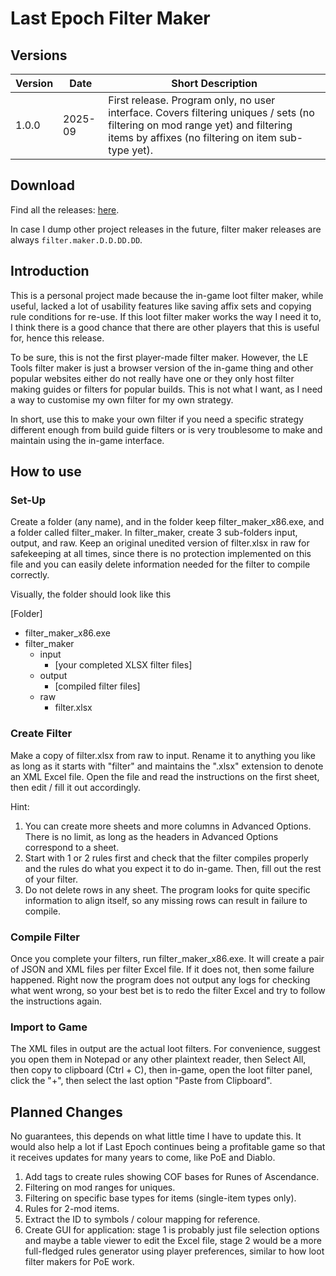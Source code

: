 #   Last Epoch Filter Maker

##  Versions

|   Version |   Date    |   Short Description   |
|   ----    |   ----    |   ----    |
|   1.0.0   |   2025-09 |   First release. Program only, no user interface. Covers filtering uniques / sets (no filtering on mod range yet) and filtering items by affixes (no filtering on item sub-type yet). |

##  Download

Find all the releases: [here](https://github.com/YC-Goh/YC-Goh.github.io/releases).

In case I dump other project releases in the future, filter maker releases are always `filter.maker.D.D.DD.DD`.

##  Introduction

This is a personal project made because the in-game loot filter maker, while useful, lacked a lot of usability features like saving affix sets and copying rule conditions for re-use. If this loot filter maker works the way I need it to, I think there is a good chance that there are other players that this is useful for, hence this release.

To be sure, this is not the first player-made filter maker. However, the LE Tools filter maker is just a browser version of the in-game thing and other popular websites either do not really have one or they only host filter making guides or filters for popular builds. This is not what I want, as I need a way to customise my own filter for my own strategy.

In short, use this to make your own filter if you need a specific strategy different enough from build guide filters or is very troublesome to make and maintain using the in-game interface.

##  How to use

### Set-Up

Create a folder (any name), and in the folder keep filter_maker_x86.exe, and a folder called filter_maker. In filter_maker, create 3 sub-folders input, output, and raw. Keep an original unedited version of filter.xlsx in raw for safekeeping at all times, since there is no protection implemented on this file and you can easily delete information needed for the filter to compile correctly.

Visually, the folder should look like this

[Folder]
-   filter_maker_x86.exe
-   filter_maker
    -   input
        -   [your completed XLSX filter files]
    -   output
        -   [compiled filter files]
    -   raw
        -   filter.xlsx

### Create Filter

Make a copy of filter.xlsx from raw to input. Rename it to anything you like as long as it starts with "filter" and maintains the ".xlsx" extension to denote an XML Excel file. Open the file and read the instructions on the first sheet, then edit / fill it out accordingly. 

Hint: 
1.  You can create more sheets and more columns in Advanced Options. There is no limit, as long as the headers in Advanced Options correspond to a sheet.
2.  Start with 1 or 2 rules first and check that the filter compiles properly and the rules do what you expect it to do in-game. Then, fill out the rest of your filter.
3.  Do not delete rows in any sheet. The program looks for quite specific information to align itself, so any missing rows can result in failure to compile.

### Compile Filter

Once you complete your filters, run filter_maker_x86.exe. It will create a pair of JSON and XML files per filter Excel file. If it does not, then some failure happened. Right now the program does not output any logs for checking what went wrong, so your best bet is to redo the filter Excel and try to follow the instructions again.

### Import to Game

The XML files in output are the actual loot filters. For convenience, suggest you open them in Notepad or any other plaintext reader, then Select All, then copy to clipboard (Ctrl + C), then in-game, open the loot filter panel, click the "+", then select the last option "Paste from Clipboard".

##  Planned Changes

No guarantees, this depends on what little time I have to update this. It would also help a lot if Last Epoch continues being a profitable game so that it receives updates for many years to come, like PoE and Diablo.

1.  Add tags to create rules showing COF bases for Runes of Ascendance.
2.  Filtering on mod ranges for uniques.
3.  Filtering on specific base types for items (single-item types only).
4.  Rules for 2-mod items.
5.  Extract the ID to symbols / colour mapping for reference.
6.  Create GUI for application: stage 1 is probably just file selection options and maybe a table viewer to edit the Excel file, stage 2 would be a more full-fledged rules generator using player preferences, similar to how loot filter makers for PoE work.
